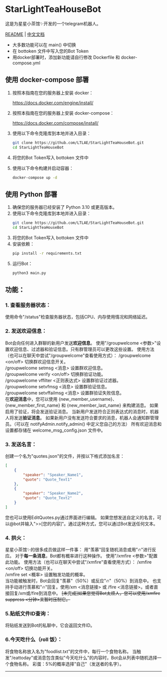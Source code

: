 # StarLightTeaHouseBot
这是为星星小茶馆✨开发的一个telegram机器人。

[README](README.md) | [中文文档](README_zh.md)  

- 大多数功能可以在 main() 中切换  
- 在 bottoken 文件中写入您的Bot Token  
- 用docker部署时，添加新功能请自行修改 Dockerfile 和 docker-compose.yml

## 使用 docker-compose 部署

1.  按照本指南在您的服务器上安装 docker：  

    https://docs.docker.com/engine/install/
2.  按照本指南在您的服务器上安装 docker-compose：  

    https://docs.docker.com/compose/install/
3. 使用以下命令克隆库到本地并进入目录：  
    ```bash  
    git clone https://github.com/LTLAE/StarLightTeaHouseBot.git
    cd StarLightTeaHouseBot
    ```
4. 将您的Bot Token写入 bottoken 文件中
5. 使用以下命令构建并启动容器：  
    ```bash  
    docker-compose up -d
    ```  

## 使用 Python 部署

1. 确保您的服务器已经安装了 Python 3.10 或更高版本。
2. 使用以下命令克隆库到本地并进入目录：  
    ```bash  
    git clone https://github.com/LTLAE/StarLightTeaHouseBot.git
    cd StarLightTeaHouseBot
    ```  
3. 将您的Bot Token写入 bottoken 文件中
4. 安装依赖：  
    ```bash  
    pip install -r requirements.txt
    ```
5. 运行Bot：  
    ```bash
    python3 main.py
    ```

## 功能：

### 1. 查看服务器状态：
使用命令"/status"检查服务器状态，包括CPU、内存使用情况和网络延迟。

### 2. 发送欢迎信息：
Bot会向任何进入群聊的新用户发送**欢迎信息**。
使用"/groupwelcome \<参数\>"设置欢迎信息、过滤器和验证信息。只有群管理员可以更改这些设置。
使用方法（也可以在聊天中尝试"/groupwelcome"查看使用方式）：
/groupwelcome <on/off> 切换群欢迎信息开关。  
/groupwelcome setmsg <消息> 设置群欢迎信息。  
/groupwelcome verify <on/off> 切换群验证功能。  
/groupwelcome vffilter <正则表达式> 设置群验证过滤器。  
/groupwelcome setvfmsg <消息> 设置群验证信息。  
/groupwelcome setvffailmsg <消息> 设置群验证失败信息。  
在**欢迎消息**中，您可以使用 {new_member_username}、{new_member_first_name} 和 {new_member_last_name} 来构建消息。
如果启用了验证，将会发送验证消息。
当新用户发送符合正则表达式的消息时，机器人将发送**验证消息**。
如果新用户没有发送符合要求的消息，机器人会通知群管理员。（可以在 notifyAdmin.notify_admin() 中定义您自己的方法）
所有欢迎消息和设置都存储在 welcome_msg_config.json 文件中。

### 3. 发送名言：
创建一个名为"quotes.json"的文件，并按以下格式添加名言：
```json
[
    {
        "speaker": "Speaker_Name1",
        "quote": "Quote_Text1"
    },
    {
        "speaker": "Speaker_Name2",
        "quote": "Quote_Text2"
    }
]
```
您也可以使用EditQuotes.py通过界面进行编辑。
如果您想发送自定义的名言，可以@bot并输入"\>\>[您的内容]"。通过这种方式，您可以通过Bot发送任何文本。

### 4. 拱火：
星星小茶馆✨的很多成员做这样一件事：
用"羡慕"回复随机消息或用"🔥"进行反应。
对于**每一条消息**，Bot都有概率进行这种操作。
使用"/xmfire <参数>"配置此功能。
使用方法（也可以在聊天中尝试"/xmfire"查看使用方式）：
/xmfire <on/off> 切换功能开关。  
/xmfire set <概率> 设置触发功能的概率。  
当功能被触发时，Bot会回复"羡慕"（50%）或反应"🔥"（50%）到消息中。
也支持手动进行羡慕和"🔥"回复。使用/xm \<消息链接\> 或 /fire \<消息链接\>。或者直接回复/xm或/fire到消息中。
~~\[未完成\]如果您觉得Bot太烦人，您可以使用/xmfire suppress <分钟>来暂时压制它。~~

### 5.贴纸文件ID查询：
将贴纸发送到Bot的私聊中，它会返回文件ID。

### 6.今天吃什么（roll 饭）：
将食物名称放入名为"foodlist.txt"的文件中，每行一个食物名称。
当触发"/eattoday"或消息包含类似"今天吃什么"的内容时，Bot会从列表中随机选择一个食物名称。
彩蛋：5%的概率选择"自己"（发送者的名字）。  

---
